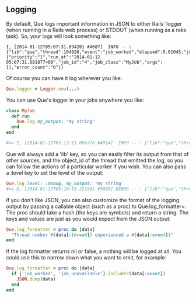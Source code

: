 ## Logging

By default, Que logs important information in JSON to either Rails' logger (when running in a Rails web process) or STDOUT (when running as a rake task). So, your logs will look something like:

```
I, [2014-01-12T05:07:31.094201 #4687]  INFO -- : {"lib":"que","thread":104928,"event":"job_worked","elapsed":0.01045,"job":{"priority":"1","run_at":"2014-01-12 05:07:31.081877+00","job_id":"4","job_class":"MyJob","args":[],"error_count":"0"}}
```

Of course you can have it log wherever you like:

```ruby
Que.logger = Logger.new(...)
```

You can use Que's logger in your jobs anywhere you like:

```ruby
class MyJob
  def run
    Que.log my_output: "my string"
  end
end

#=> I, [2014-01-12T05:13:11.006776 #4914]  INFO -- : {"lib":"que","thread":24960,"my_output":"my string"}
```

Que will always add a 'lib' key, so you can easily filter its output from that of other sources, and the object_id of the thread that emitted the log, so you can follow the actions of a particular worker if you wish. You can also pass a :level key to set the level of the output:

```ruby
Que.log level: :debug, my_output: 'my string'
#=> D, [2014-01-12T05:16:15.221941 #5088] DEBUG -- : {"lib":"que","thread":24960,"my_output":"my string"}
```

If you don't like JSON, you can also customize the format of the logging output by passing a callable object (such as a proc) to Que.log_formatter=. The proc should take a hash (the keys are symbols) and return a string. The keys and values are just as you would expect from the JSON output:

```ruby
Que.log_formatter = proc do |data|
  "Thread number #{data[:thread]} experienced a #{data[:event]}"
end
```

If the log formatter returns nil or false, a nothing will be logged at all. You could use this to narrow down what you want to emit, for example:

```ruby
Que.log_formatter = proc do |data|
  if ['job_worked', 'job_unavailable'].include?(data[:event])
    JSON.dump(data)
  end
end
```
